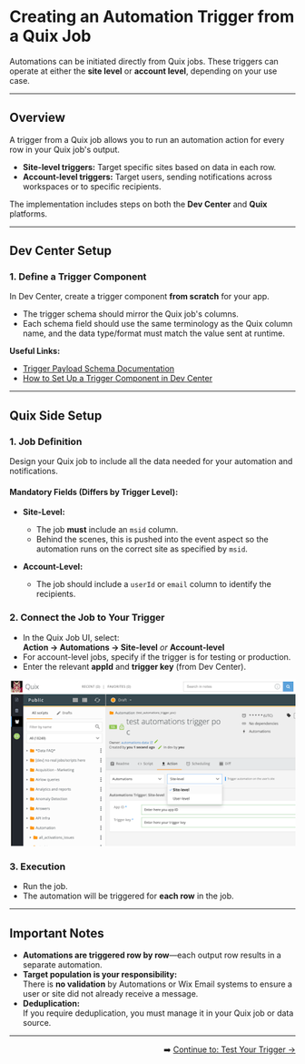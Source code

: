 # Creating an Automation Trigger from a Quix Job

Automations can be initiated directly from Quix jobs. These triggers can operate at either the **site level** or **account level**, depending on your use case.

---

## Overview

A trigger from a Quix job allows you to run an automation action for every row in your Quix job's output.

- **Site-level triggers:** Target specific sites based on data in each row.
- **Account-level triggers:** Target users, sending notifications across workspaces or to specific recipients.

The implementation includes steps on both the **Dev Center** and **Quix** platforms.

---

## Dev Center Setup

### 1. Define a Trigger Component

In Dev Center, create a trigger component **from scratch** for your app.

- The trigger schema should mirror the Quix job's columns.
- Each schema field should use the same terminology as the Quix column name, and the data type/format must match the value sent at runtime.

**Useful Links:**
- [Trigger Payload Schema Documentation](https://dev.wix.com/docs/rest/business-management/automations/triggers/the-trigger-payload-schema)
- [How to Set Up a Trigger Component in Dev Center](https://dev.wix.com/docs/rest/business-management/automations/triggers/add-a-trigger-to-your-app)

---

## Quix Side Setup

### 1. Job Definition

Design your Quix job to include all the data needed for your automation and notifications.

#### Mandatory Fields (Differs by Trigger Level):

- **Site-Level:**  
  - The job **must** include an `msid` column.
  - Behind the scenes, this is pushed into the event aspect so the automation runs on the correct site as specified by `msid`.

- **Account-Level:**  
  - The job should include a `userId` or `email` column to identify the recipients.

### 2. Connect the Job to Your Trigger

- In the Quix Job UI, select:  
  **Action → Automations → Site-level** _or_ **Account-level**
- For account-level jobs, specify if the trigger is for testing or production.
- Enter the relevant **appId** and **trigger key** (from Dev Center).

![Quix Job UI Example](https://github.com/Pickman123/Private-Projects/blob/main/Quix%20image.png?raw=true)

### 3. Execution

- Run the job.
- The automation will be triggered for **each row** in the job.

---

## Important Notes

- **Automations are triggered row by row**—each output row results in a separate automation.
- **Target population is your responsibility:**  
  There is **no validation** by Automations or Wix Email systems to ensure a user or site did not already receive a message.
- **Deduplication:**  
  If you require deduplication, you must manage it in your Quix job or data source.

---

<div align="right">

➡️ [Continue to: Test Your Trigger →](./TEST_YOUR_TRIGGER.md)

</div>
